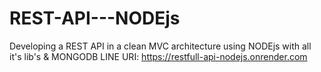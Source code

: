 # REST-API---NODEjs
Developing a REST API in a clean MVC architecture using NODEjs with all it's lib's &amp; MONGODB
LINE URI: https://restfull-api-nodejs.onrender.com
